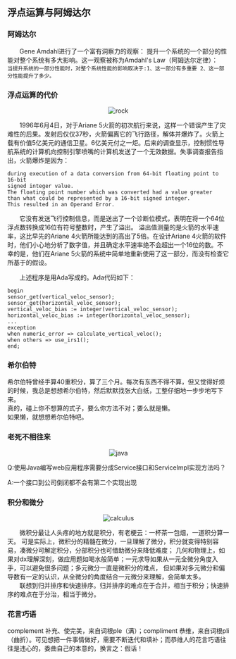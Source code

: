 ## 浮点运算与阿姆达尔

### 阿姆达尔
&#160; &#160; &#160; &#160;Gene Amdahl进行了一个富有洞察力的观察： 提升一个系统的一个部分的性能对整个系统有多大影响。这一观察被称为Amdahl's Law（阿姆达尔定律）：
<br/>
`当提升系统的一部分性能时，对整个系统性能的影响取决于:1、这一部分有多重要 2、这一部分性能提升了多少。`


### 浮点运算的代价

<p align="center">
  <img src="https://s1.ax1x.com/2020/09/26/0iaDkq.jpg" alt="rock">
</p>

&#160; &#160; &#160; &#160;1996年6月4日，对于Ariane 5火箭的初次航行来说，这样一个错误产生了灾难性的后果。发射后仅仅37秒，火箭偏离它的飞行路径，解体并爆炸了。火箭上载有价值5亿美元的通信卫星。6亿美元付之一炬。后来的调查显示，控制惯性导航系统的计算机向控制引擎喷嘴的计算机发送了一个无效数据。失事调查报告指出，火箭爆炸是因为：
&#160; &#160; &#160; &#160;

```
during execution of a data conversion from 64-bit floating point to 16-bit 
signed integer value.
The floating point number which was converted had a value greater
than what could be represented by a 16-bit signed integer. 
This resulted in an Operand Error.
```

&#160; &#160; &#160; &#160;它没有发送飞行控制信息，而是送出了一个诊断位模式，表明在将一个64位浮点数转换成16位有符号整数时，产生了溢出。 溢出值测量的是火箭的水平速率，这比早先的Ariane 4火箭所能达到的高出了5倍。在设计Ariane 4火箭的软件时，他们小心地分析了数字值，并且确定水平速率绝不会超出一个16位的数。不幸的是，他们在Ariane 5火箭的系统中简单地重新使用了这一部分，而没有检查它所基于的假设。

&#160; &#160; &#160; &#160;上述程序是用Ada写成的。Ada代码如下：

```
begin
sensor_get(vertical_veloc_sensor);
sensor_get(horizontal_veloc_sensor);
vertical_veloc_bias := integer(vertical_veloc_sensor);
horizontal_veloc_bias := integer(horizontal_veloc_sensor);
...
exception
when numeric_error => calculate_vertical_veloc();
when others => use_irs1();
end;
```

### 希尔伯特
希尔伯特曾经手算40重积分，算了三个月。每次有东西不得不算，但又觉得好烦的时候，我总是想想希尔伯特，然后默默找张大白纸，工整仔细地一步步地写下来。
<br/>
真的，碰上你不想算的式子，要么你方法不对；要么就是懒。
<br/>
如果懒，就想想希尔伯特吧。

### 老死不相往来

<p align="center">
  <img src="https://s1.ax1x.com/2020/09/26/0ia07n.jpg" alt="java">
</p>

Q:使用Java编写web应用程序需要分成Service接口和ServiceImpl实现方法吗？
<br/>

A:一个接口到公司倒闭都不会有第二个实现出现
<br/>

### 积分和微分
<p align="center">
  <img src="https://s1.ax1x.com/2020/09/26/0iart0.png" alt="calculus">
</p>
&#160; &#160; &#160; &#160;微积分最让人头疼的地方就是积分，有老梗云：一杯茶一包烟，一道积分算一天。
可是实际上，微积分的精髓在微分，一旦理解了微分，积分就变得特别容易，凑微分可解定积分，分部积分也可借助微分来降低难度；
几何和物理上，如果对dx理解深刻，做应用题如喝水般简单；一元求导如果从一元全微分角度入手，可以避免很多问题；多元微分一直是微积分的难点，
但如果对多元微分和偏导数有一定的认识，从全微分的角度结合一元微分来理解，会简单太多。
<br/>
&#160; &#160; &#160; &#160;联想到归并排序和快速排序。归并排序的难点在于合并，相当于积分；快速排序的难点在于分治，相当于微分。



### 花言巧语
complement 补充、使完美，来自词根ple（满）；compliment 恭维，来自词根pli（曲折）。可见想把一件事情做好，需要不断迭代和填补；而恭维人的花言巧语往往是违心的，委曲自己的本意的，换言之：假话！